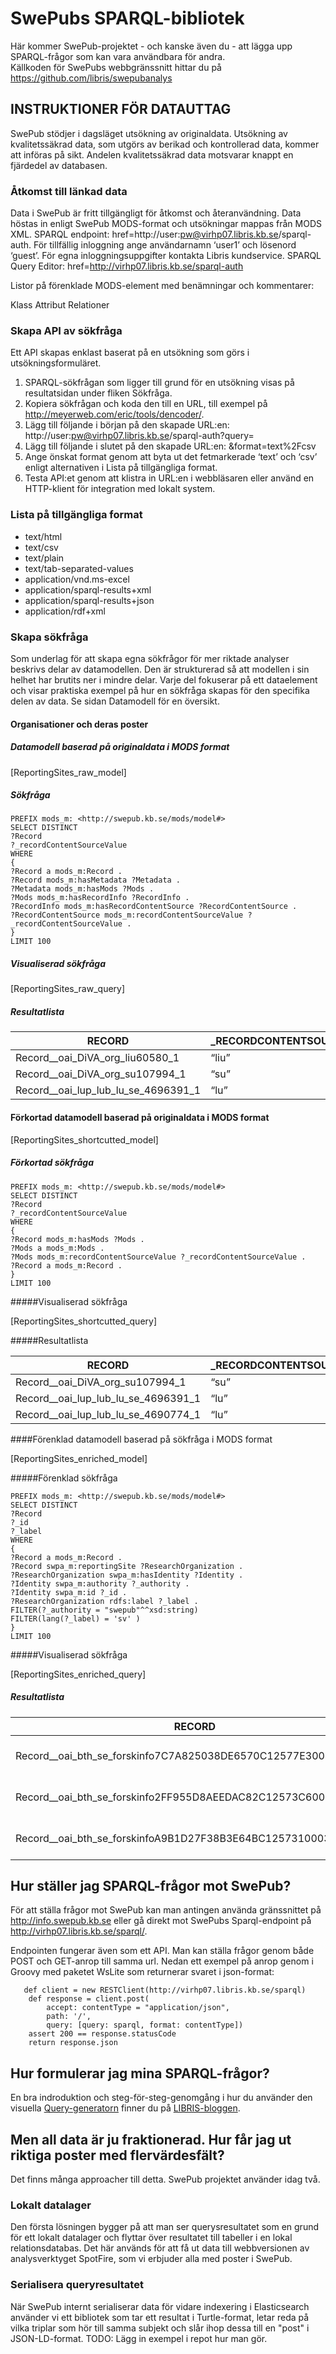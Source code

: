 # SwePubs SPARQL-bibliotek
Här kommer SwePub-projektet - och kanske även du - att lägga upp SPARQL-frågor som kan vara användbara för andra.   
Källkoden för SwePubs webbgränssnitt hittar du på https://github.com/libris/swepubanalys

## INSTRUKTIONER FÖR DATAUTTAG
SwePub stödjer i dagsläget utsökning av originaldata. Utsökning av kvalitetssäkrad data, som utgörs av berikad och kontrollerad data, kommer att införas på sikt. Andelen kvalitetssäkrad data motsvarar knappt en fjärdedel av databasen.

### Åtkomst till länkad data
Data i SwePub är fritt tillgängligt för åtkomst och återanvändning. Data höstas in enligt SwePub MODS-format och utsökningar mappas från MODS XML. SPARQL endpoint: href=http://user:pw@virhp07.libris.kb.se/sparql-auth. För tillfällig inloggning ange användarnamn ‘user1’ och lösenord ‘guest’. För egna inloggningsuppgifter kontakta Libris kundservice. 
SPARQL Query Editor: href=http://virhp07.libris.kb.se/sparql-auth

Listor på förenklade MODS-element med benämningar och kommentarer:

Klass
Attribut
Relationer

### Skapa API av sökfråga
Ett API skapas enklast baserat på en utsökning som görs i utsökningsformuläret.

1. SPARQL-sökfrågan som ligger till grund för en utsökning visas på resultatsidan under fliken Sökfråga.
2. Kopiera sökfrågan och koda den till en URL, till exempel på http://meyerweb.com/eric/tools/dencoder/.
3. Lägg till följande i början på den skapade URL:en:  http://user:pw@virhp07.libris.kb.se/sparql-auth?query=
4. Lägg till följande i slutet på den skapade URL:en: &format=text%2Fcsv
5. Ange önskat format genom att byta ut det fetmarkerade ‘text’ och ‘csv’ enligt alternativen i Lista på tillgängliga format.
6. Testa API:et genom att klistra in URL:en i webbläsaren eller använd en HTTP-klient för integration med lokalt system. 

### Lista på tillgängliga format
* text/html
* text/csv
* text/plain
* text/tab-separated-values
* application/vnd.ms-excel 
* application/sparql-results+xml
* application/sparql-results+json
* application/rdf+xml

### Skapa sökfråga
Som underlag för att skapa egna sökfrågor för mer riktade analyser beskrivs delar av datamodellen. Den är strukturerad så att modellen i sin helhet har brutits ner i mindre delar. Varje del fokuserar på ett dataelement och visar praktiska exempel på hur en sökfråga skapas för den specifika delen av data. Se sidan Datamodell för en översikt.


#### Organisationer och deras poster

##### Datamodell baserad på originaldata i MODS format

[ReportingSites_raw_model]

##### Sökfråga
```
PREFIX mods_m: <http://swepub.kb.se/mods/model#>
SELECT DISTINCT
?Record
?_recordContentSourceValue
WHERE
{
?Record a mods_m:Record .
?Record mods_m:hasMetadata ?Metadata .
?Metadata mods_m:hasMods ?Mods .
?Mods mods_m:hasRecordInfo ?RecordInfo .
?RecordInfo mods_m:hasRecordContentSource ?RecordContentSource .
?RecordContentSource mods_m:recordContentSourceValue ?_recordContentSourceValue .
}
LIMIT 100
```

##### Visualiserad sökfråga

[ReportingSites_raw_query]

##### Resultatlista

| RECORD	| _RECORDCONTENTSOURCEVALUE
| -------------- | ----------------------------- |
| Record__oai_DiVA_org_liu60580_1 |	“liu” |
| Record__oai_DiVA_org_su107994_1 |	“su” |
| Record__oai_lup_lub_lu_se_4696391_1 |	“lu” |

#### Förkortad datamodell baserad på originaldata i MODS format

[ReportingSites_shortcutted_model]

##### Förkortad sökfråga
```
PREFIX mods_m: <http://swepub.kb.se/mods/model#>
SELECT DISTINCT
?Record
?_recordContentSourceValue
WHERE
{
?Record mods_m:hasMods ?Mods .
?Mods a mods_m:Mods .
?Mods mods_m:recordContentSourceValue ?_recordContentSourceValue .
?Record a mods_m:Record .
}
LIMIT 100
```
#####Visualiserad sökfråga

[ReportingSites_shortcutted_query]

#####Resultatlista

| RECORD |	_RECORDCONTENTSOURCEVALUE |
| ---------------- | -------------------------- |
| Record__oai_DiVA_org_su107994_1 |	“su” |
| Record__oai_lup_lub_lu_se_4696391_1 |	“lu” |
| Record__oai_lup_lub_lu_se_4690774_1 |	“lu” |

####Förenklad datamodell baserad på sökfråga i MODS format

[ReportingSites_enriched_model]

#####Förenklad sökfråga
```
PREFIX mods_m: <http://swepub.kb.se/mods/model#>
SELECT DISTINCT
?Record
?_id 
?_label
WHERE
{
?Record a mods_m:Record .
?Record swpa_m:reportingSite ?ResearchOrganization .
?ResearchOrganization swpa_m:hasIdentity ?Identity .
?Identity swpa_m:authority ?_authority .
?Identity swpa_m:id ?_id .
?ResearchOrganization rdfs:label ?_label .
FILTER(?_authority = "swepub"^^xsd:string)
FILTER(lang(?_label) = 'sv' )
}
LIMIT 100
```
#####Visualiserad sökfråga

[ReportingSites_enriched_query]

##### Resultatlista

| RECORD |	_ID |	_LABEL |
| -------- | ----------|-------------------|
| Record__oai_bth_se_forskinfo7C7A825038DE6570C12577E3004FFB7C_1 |	“bth” |	“Blekinge Tekniska Högskola” |
| Record__oai_bth_se_forskinfo2FF955D8AEEDAC82C12573C6005FBF6E_1 |	“bth” |	“Blekinge Tekniska Högskola” |
| Record__oai_bth_se_forskinfoA9B1D27F38B3E64BC1257310003EA166_1 |	“bth” |	“Blekinge Tekniska Högskola” | 



## Hur ställer jag SPARQL-frågor mot SwePub?
För att ställa frågor mot SwePub kan man antingen använda gränssnittet på http://info.swepub.kb.se eller gå direkt mot SwePubs Sparql-endpoint på http://virhp07.libris.kb.se/sparql/. 

Endpointen fungerar även som ett API. Man kan ställa frågor genom både POST och GET-anrop till samma url. 
Nedan ett exempel på anrop genom i Groovy med paketet WsLite som returnerar svaret i json-format:    

       def client = new RESTClient(http://virhp07.libris.kb.se/sparql)
        def response = client.post(
            accept: contentType = "application/json",
            path: '/',
            query: [query: sparql, format: contentType])
        assert 200 == response.statusCode
        return response.json   

## Hur formulerar jag mina SPARQL-frågor?
En bra indroduktion och steg-för-steg-genomgång i hur du använder den visuella [Query-generatorn](http://hp07.libris.kb.se/ExploreAndQuery/) finner du på [LIBRIS-bloggen](http://librisbloggen.kb.se/2014/06/18/swepub-analysis-you-can-sparql/).

## Men all data är ju fraktionerad. Hur får jag ut riktiga poster med flervärdesfält?
Det finns många approacher till detta. SwePub projektet använder idag två.
### Lokalt datalager
Den första lösningen bygger på att man ser querysresultatet som en grund för ett lokalt datalager och flyttar över resultatet till tabeller i en lokal relationsdatabas. Det här används för att få ut data till webbversionen av analysverktyget SpotFire, som vi erbjuder alla med poster i SwePub.
### Serialisera queryresultatet
När SwePub internt serialiserar data för vidare indexering i Elasticsearch använder vi ett bibliotek som tar ett resultat i Turtle-format, letar reda på vilka triplar som hör till samma subjekt och slår ihop dessa till en "post" i JSON-LD-format.
TODO: Lägg in exempel i repot hur man gör.


